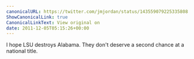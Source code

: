 ```yaml
---
canonicalURL: https://twitter.com/jmjordan/status/143559079225335808
ShowCanonicalLink: true
CanonicalLinkText: View original on
date: 2011-12-05T05:15:26+00:00
---
```

I hope LSU destroys Alabama. They don't deserve a second chance at a national title.